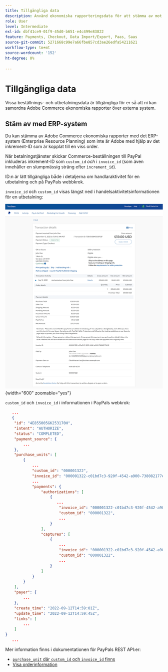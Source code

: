 ```yaml
---
title: Tillgängliga data
description: Använd ekonomiska rapporteringsdata för att stämma av mot rapporter i andra system än Commerce.
role: User
level: Intermediate
exl-id: dbf41ce9-01f9-45d0-b651-e4c499e83822
feature: Payments, Checkout, Data Import/Export, Paas, Saas
source-git-commit: 5271668c99e7a66fbe857cd3ae26edfa54211621
workflow-type: tm+mt
source-wordcount: '152'
ht-degree: 0%

---
```


# Tillgängliga data

Vissa beställnings- och utbetalningsdata är tillgängliga för er så att ni kan samordna Adobe Commerce ekonomiska rapporter över externa system.

## Stäm av med ERP-system

Du kan stämma av Adobe Commerce ekonomiska rapporter med det ERP-system (Enterprise Resource Planning) som inte är Adobe med hjälp av det inkrement-ID som är kopplat till en viss order.

När betalningstjänster skickar Commerce-beställningen till PayPal inkluderas inkrement-ID som `custom_id` _och_ i `invoice_id` (som även innehåller en slumpmässig sträng efter `increment_id`).

ID:n är lätt tillgängliga både i detaljerna om handlaraktivitet för en utbetalning och på PayPals webbkrok.

`invoice_id` och `custom_id` visas längst ned i handelsaktivitetsinformationen för en utbetalning:

![`custom_id` i handelsaktivitetsinformation ](assets/merchant-activity-ids.png){width="600" zoomable="yes"}

`custom_id` och `invoice_id` i informationen i PayPals webkrok:

```json
   ...
   {
    "id": "4E855005GK253170H",
    "intent": "AUTHORIZE",
    "status": "COMPLETED",
    "payment_source": {
        ...
    },
    "purchase_units": [
        {
            ...
            "custom_id": "000001322",
            "invoice_id": "000001322-c01bd7c3-920f-4542-a900-738082177e92",
            ...
            "payments": {
                "authorizations": [
                    {
                       ...
                        "invoice_id": "000001322-c01bd7c3-920f-4542-a900-738082177e92",
                        "custom_id": "000001322",
                        ...
                    }
                ],
                "captures": [
                    {
                        ...
                        "invoice_id": "000001322-c01bd7c3-920f-4542-a900-738082177e92",
                        "custom_id": "000001322",
                        ...
                    }
                ]
            }
        }
    ],
    "payer": {
        ...
    },
    "create_time": "2022-09-12T14:59:01Z",
    "update_time": "2022-09-12T14:59:45Z",
    "links": [
        ...
    ]
}
   ...
```

Mer information finns i dokumentationen för PayPals REST API:er:

* [`purchase_unit` där `custom_id` och `invoice_id` finns ](https://developer.paypal.com/docs/api/orders/v2/#definition-purchase_unit)
* [Visa orderinformation](https://developer.paypal.com/docs/api/orders/v2/#orders_get)
